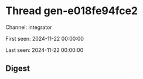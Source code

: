 # Thread gen-e018fe94fce2
Channel: integrator

First seen: 2024-11-22 00:00:00

Last seen: 2024-11-22 00:00:00

## Digest


